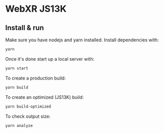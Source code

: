 # WebXR JS13K

## Install & run

Make sure you have nodejs and yarn installed. Install dependencies with:

```bash
yarn
```

Once it's done start up a local server with:

```bash
yarn start
```

To create a production build:

```bash
yarn build
```

To create an optimized (JS13K) build:

```bash
yarn build-optimized
```

To check output size:

```bash
yarn analyze
```
